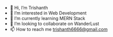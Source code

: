 - 👋 Hi, I’m Trishanth
- 👀 I’m interested in Web Development
- 🌱 I’m currently learning MERN Stack
- 💞️ I’m looking to collaborate on WanderLust
- 📫 How to reach me trishanth6666@gmail.com


<!---
trishanth006/trishanth006 is a ✨ special ✨ repository because its `README.md` (this file) appears on your GitHub profile.
You can click the Preview link to take a look at your changes.
--->

